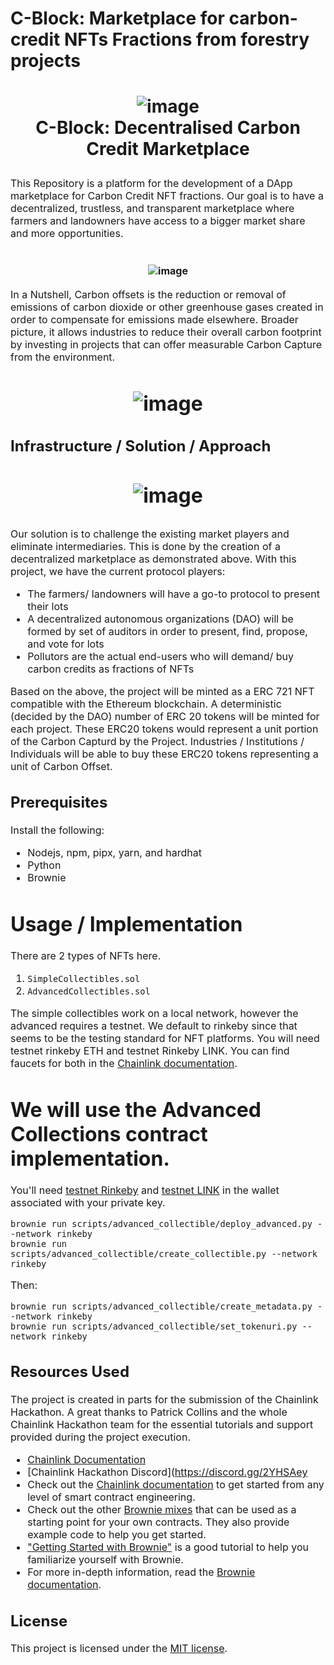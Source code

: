 
# C-Block: Marketplace for carbon-credit NFTs Fractions from forestry projects

<h1 align="center">
  
  ![image](https://drive.google.com/uc?export=view&id=1t5-R_76JmHLmhAaG2n9Sf1ApvbymEyog)
  <a name="logo" href="https://drive.google.com/file/d/1t5-R_76JmHLmhAaG2n9Sf1ApvbymEyog/view?usp=sharing" alt="Carbon Credit Marketplace" width="200"></a>
  <br>
  C-Block: Decentralised Carbon Credit Marketplace
  </h4>
</div>
<p><font size="3">
This Repository is a platform for the development of a DApp marketplace for Carbon Credit NFT fractions. Our goal is to have a decentralized, trustless, and transparent marketplace where farmers and landowners have access to a bigger market share and more opportunities.
  
  <h1 align="center">
  
  ![image](https://drive.google.com/uc?export=view&id=1WoPft4sMm-cRpxaCM3tY7Ure2ErbIXOa)

  </h4>
</div>
<p><font size="3">
  
In a Nutshell, Carbon offsets is the reduction or removal of emissions of carbon dioxide or other greenhouse gases created in order to compensate for emissions made elsewhere. Broader picture, it allows industries to reduce their overall carbon footprint by investing in projects that can offer measurable Carbon Capture from the environment. 
    
  <h1 align="center">
  
  ![image](https://drive.google.com/uc?export=view&id=1MHjvzIQZmmL7kvVh5ai3JE52hOukQEzo)

## Infrastructure / Solution / Approach
    
  <h1 align="center">
  
  ![image](https://drive.google.com/uc?export=view&id=1T0axKQpcUirAld_vUQIfSO8_8ow3myJM)

  </h4>
</div>
<p><font size="3">

Our solution is to challenge the existing market players and eliminate intermediaries. This is done by the creation of a decentralized marketplace as demonstrated above. With this project, we have the current protocol players:
  - The farmers/ landowners will have a go-to protocol to present their lots
  - A decentralized autonomous organizations (DAO) will be formed by set of auditors in order to present, find, propose, and vote for lots
  - Pollutors are the actual end-users who will demand/ buy carbon credits as fractions of NFTs
  
Based on the above, the project will be minted as a ERC 721 NFT compatible with the Ethereum blockchain. A deterministic (decided by the DAO) number of ERC 20 tokens will be minted for each project. These ERC20 tokens would represent a unit portion of the Carbon Capturd by the Project. Industries / Institutions / Individuals will be able to buy these ERC20 tokens representing a unit of Carbon Offset.  
  
    
## Prerequisites

Install the following:

- Nodejs, npm, pipx, yarn, and hardhat
- Python
- Brownie 


# Usage / Implementation
  
There are 2 types of NFTs here. 
1. `SimpleCollectibles.sol`
2. `AdvancedCollectibles.sol`

The simple collectibles work on a local network, however the advanced requires a testnet. We default to rinkeby since that seems to be the testing standard for NFT platforms. You will need testnet rinkeby ETH and testnet Rinkeby LINK. You can find faucets for both in the [Chainlink documentation](https://docs.chain.link/docs/link-token-contracts#rinkeby). 

# We will use the Advanced Collections contract implementation. 

You'll need [testnet Rinkeby](https://faucet.rinkeby.io/) and [testnet LINK](https://rinkeby.chain.link/) in the wallet associated with your private key. 

```
brownie run scripts/advanced_collectible/deploy_advanced.py --network rinkeby
brownie run scripts/advanced_collectible/create_collectible.py --network rinkeby
```
Then:
```
brownie run scripts/advanced_collectible/create_metadata.py --network rinkeby
brownie run scripts/advanced_collectible/set_tokenuri.py --network rinkeby
```

## Resources Used

The project is created in parts for the submission of the Chainlink Hackathon. A great thanks to Patrick Collins and the whole Chainlink Hackathon team for the essential tutorials and support provided during the project execution. 

* [Chainlink Documentation](https://docs.chain.link/docs)
* [Chainlink Hackathon Discord](https://discord.gg/2YHSAey
* Check out the [Chainlink documentation](https://docs.chain.link/docs) to get started from any level of smart contract engineering. 
* Check out the other [Brownie mixes](https://github.com/brownie-mix/) that can be used as a starting point for your own contracts. They also provide example code to help you get started.
* ["Getting Started with Brownie"](https://medium.com/@iamdefinitelyahuman/getting-started-with-brownie-part-1-9b2181f4cb99) is a good tutorial to help you familiarize yourself with Brownie.
* For more in-depth information, read the [Brownie documentation](https://eth-brownie.readthedocs.io/en/stable/).

## License

This project is licensed under the [MIT license](LICENSE).

